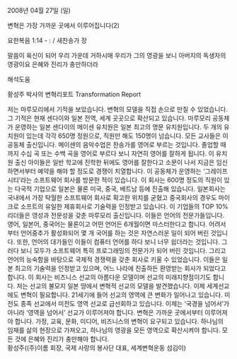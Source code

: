 2008년 04월 27일 (일)

변혁은 가장 가까운 곳에서  이루어집니다(2)



요한복음 1:14 - : / 새찬송가  장


말씀이 육신이 되어 우리 가운데 거하시매 우리가 그의 영광을 보니 아버지의 독생자의 영광이요 은혜와 진리가 충만하더라

해석도움





황성주 박사의 변혁리포트 Transformation Report



저는 마루모리에서 기적을 보았습니다. 변혁의 모델을 직접 손으로 만질 수 있었습니다. 그 기적은 현재 센다이와 일본 전역, 세계 곳곳으로 확산되고 있습니다. 
마루모리 공동체가 운영하는 일본 센다이의 메이센 유치원은 일본 최고의 명문 유치원입니다. 두 개의 유치원이 있는데 각각 650명 정원으로, 직원만 해도 150명이 넘습니다. 모든 교사들은 이 공동체 출신입니다. 메이센의 음악수업은 찬송가를 영어로 부르는 것입니다. 졸업할 때까지 수십 곡 또는 수백 곡을 영어로 부르다 보니 자연히 영어를 잘하게 됩니다. 이 유치원 출신 아이들은 일반 학교에 진학한 뒤에도 영어를 잘한다고 소문이 나서 지금은 임신하면서부터 예약을 해야 할 정도로 경쟁이 치열합니다. 
이 공동체가 운영하는 ‘그레이프 시티’라는 소프트웨어 회사를 방문한 적이 있습니다. 이 회사는 600명 정도의 직원이 있는 다국적 기업으로 일본은 물론 미국, 중국, 베트남 등에 진출해 있습니다. 일본회사는 국내에서 가장 탁월한 소프트웨어 회사로 확고한 위치를 굳혔고 중국회사의 경우도 마이크로 소프트의 유일한 제휴회사로 기술력을 인정받고 있습니다. 이 기업들의 TOP 10% 리더들은 영성과 전문성을 갖춘 마루모리 출신입니다. 
이들은 언어의 전문가들입니다. 영어, 일본어, 중국어는 물론이고 어떤 언어든 6개월이면 마스터한다고 합니다. 어려서부터 언어중추가 활성화되어 몇 개 국어를 하는 것은 자연스러운 일이 되어 버린 것입니다. 또한, 언어의 대가들인 이들이 컴퓨터 언어를 하다 보니 너무 쉽더라는 것입니다. 그러다 보니 모두가 소프트웨어 특히 프로그래밍의 전문가가 되어 버린 것입니다. 그리고 언어의 능숙함을 바탕으로 국제적 경쟁력을 갖춘 회사로 키울 수 있었습니다. 이들은 일본 최고의 기술력을 인정받고 있으며, 어느 나라에 진출하든 환영받는 회사가 되었다고 합니다. 이 회사는 비즈니스 선교의 아름다운 모델이며 선교의 미래지향점이기도 합니다. 
저는 선교의 불모지 일본 땅에서 변혁적 선교의 모델을 발견했습니다. 이제 세계선교에도 변혁이 필요합니다. 21세기에 들어 선교의 영역에 큰 변화가 일어나고 있습니다. 미전도 종족 선교에서 미전도 영역 선교로 급선회하고 있습니다. 이제는 ‘국경을 넘어서’가 아니라 ‘영역을 넘어서’ 선교가 이루어져야 합니다. 변혁은 가까운 곳에서부터 이루어져야 합니다. 가정, 교육, 문화, 미디어, 비즈니스의 변혁이 요구되고 있습니다. 하나님의 임재를 삶의 현장으로 가져오고, 하나님의 영광을 모든 영역으로 확산시켜야 합니다. 모든 것에 은혜와 진리가 충만해야 합니다.       
황성주((주)이롬 회장, 국제 사랑의 봉사단 대표, 세계변혁운동 섬김이)